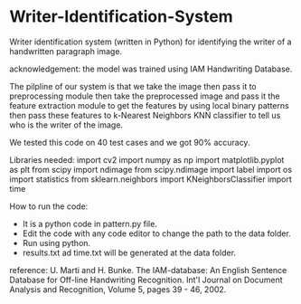 # Writer-Identification-System

Writer identification system (written in Python) for identifying the writer of a handwritten paragraph image.

acknowledgement: the model was trained using IAM Handwriting Database. 


The pilpline of our system is that we take the image then pass it to preprocessing module then take the preprocessed image and pass it the feature extraction module to get the features by using local binary patterns then pass these features to k-Nearest Neighbors KNN  classifier to tell us who is the writer of the image.

We tested this code on 40 test cases and we got 90% accuracy.


Libraries needed:
import cv2
import numpy as np
import matplotlib.pyplot as plt
from scipy import ndimage
from scipy.ndimage import label
import os
import statistics
from sklearn.neighbors import KNeighborsClassifier
import time


How to run the code:
  - It is a python code in pattern.py file.
  - Edit the code with any code editor to change the path to the data folder.
  - Run using python.
  - results.txt ad time.txt will be generated at the data folder.



reference:
U. Marti and H. Bunke. The IAM-database: An English Sentence Database for Off-line Handwriting Recognition. Int'l Journal on Document Analysis and Recognition, Volume 5, pages 39 - 46, 2002.
